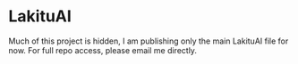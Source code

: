# LakituAI

Much of this project is hidden, I am publishing only the main LakituAI file for now. For full repo access, please email me directly.
